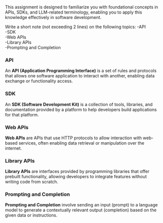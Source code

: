 This assignment is designed to familiarize you with foundational concepts in APIs, SDKs, and LLM-related terminology, enabling you to apply this knowledge effectively in software development.

Write a short note (not exceeding 2 lines) on the following topics:
-API  
-SDK  
-Web APIs  
-Library APIs  
-Prompting and Completion 





### API  
An **API (Application Programming Interface)** is a set of rules and protocols that allows one software application to interact with another, enabling data exchange or functionality access.  

### SDK  
An **SDK (Software Development Kit)** is a collection of tools, libraries, and documentation provided by a platform to help developers build applications for that platform.  

### Web APIs  
**Web APIs** are APIs that use HTTP protocols to allow interaction with web-based services, often enabling data retrieval or manipulation over the internet.  

### Library APIs  
**Library APIs** are interfaces provided by programming libraries that offer prebuilt functionality, allowing developers to integrate features without writing code from scratch.  

### Prompting and Completion  
**Prompting and Completion** involve sending an input (prompt) to a language model to generate a contextually relevant output (completion) based on the given data or instructions.  
